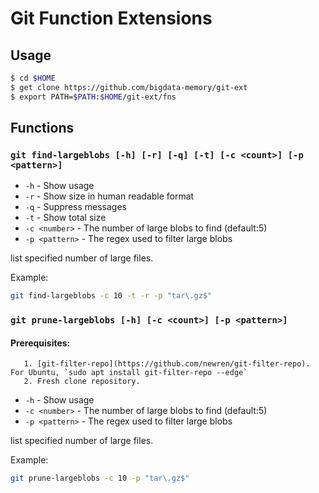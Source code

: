 # Git Function Extensions

## Usage

```sh
$ cd $HOME
$ get clone https://github.com/bigdata-memory/git-ext
$ export PATH=$PATH:$HOME/git-ext/fns
```

## Functions

### `git find-largeblobs [-h] [-r] [-q] [-t] [-c <count>] [-p <pattern>]`

* `-h` - Show usage
* `-r` - Show size in human readable format
* `-q` - Suppress messages
* `-t` - Show total size
* `-c <number>` - The number of large blobs to find (default:5)
* `-p <pattern>` - The regex used to filter large blobs

list specified number of large files.

Example:
```sh
git find-largeblobs -c 10 -t -r -p "tar\.gz$"
```

### `git prune-largeblobs [-h] [-c <count>] [-p <pattern>]`
#### Prerequisites:
       1. [git-filter-repo](https://github.com/newren/git-filter-repo). For Ubuntu, `sudo apt install git-filter-repo --edge`
       2. Fresh clone repository.

* `-h` - Show usage
* `-c <number>` - The number of large blobs to find (default:5)
* `-p <pattern>` - The regex used to filter large blobs

list specified number of large files.

Example:
```sh
git prune-largeblobs -c 10 -p "tar\.gz$"
```
